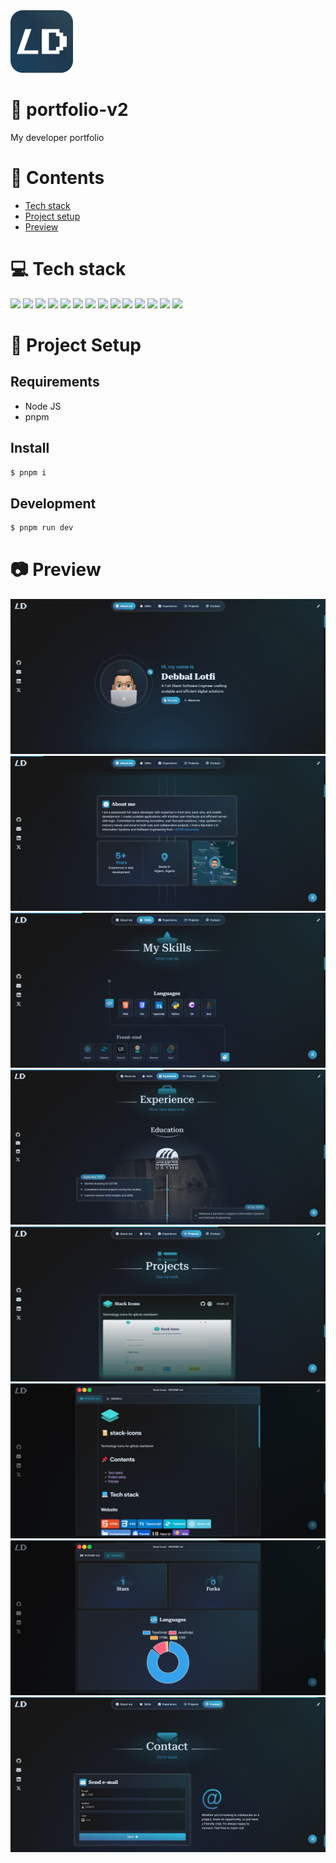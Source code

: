 <img height="100px" width="100px" src="https://raw.githubusercontent.com/devlotfi/portfolio-v2/main/github-assets/logo.svg">

# 📜 portfolio-v2
My developer portfolio

# 📌 Contents
- [Tech stack](#-tech-stack)
- [Project setup](#-project-setup)
- [Preview](#-preview)

# 💻 Tech stack

<p float="left">
  <img height="50px" src="https://devlotfi.github.io/stack-icons/icons/html.svg">
  <img height="50px" src="https://devlotfi.github.io/stack-icons/icons/css.svg">
  <img height="50px" src="https://devlotfi.github.io/stack-icons/icons/ts.svg">
  <img height="50px" src="https://devlotfi.github.io/stack-icons/icons/vite.svg">
  <img height="50px" src="https://devlotfi.github.io/stack-icons/icons/react.svg">
  <img height="50px" src="https://devlotfi.github.io/stack-icons/icons/tailwind.svg">
  <img height="50px" src="https://devlotfi.github.io/stack-icons/icons/heroui.svg">
  <img height="50px" src="https://devlotfi.github.io/stack-icons/icons/motion.svg">
  <img height="50px" src="https://devlotfi.github.io/stack-icons/icons/fontawesome.svg">
  <img height="50px" src="https://devlotfi.github.io/stack-icons/icons/formik.svg">
  <img height="50px" src="https://devlotfi.github.io/stack-icons/icons/tanstack-query.svg">
  <img height="50px" src="https://devlotfi.github.io/stack-icons/icons/supabase.svg">
  <img height="50px" src="https://devlotfi.github.io/stack-icons/icons/github-api.svg">
  <img height="50px" src="https://devlotfi.github.io/stack-icons/icons/chartjs.svg">
</p>

# 📂 Project Setup

## Requirements
- Node JS
- pnpm

## Install

```bash
$ pnpm i
```

## Development

```bash
$ pnpm run dev
```

# 📷 Preview

<img src="https://raw.githubusercontent.com/devlotfi/portfolio-v2/main/github-assets/preview-1.png">
<img src="https://raw.githubusercontent.com/devlotfi/portfolio-v2/main/github-assets/preview-2.png">
<img src="https://raw.githubusercontent.com/devlotfi/portfolio-v2/main/github-assets/preview-3.png">
<img src="https://raw.githubusercontent.com/devlotfi/portfolio-v2/main/github-assets/preview-4.png">
<img src="https://raw.githubusercontent.com/devlotfi/portfolio-v2/main/github-assets/preview-5.png">
<img src="https://raw.githubusercontent.com/devlotfi/portfolio-v2/main/github-assets/preview-6.png">
<img src="https://raw.githubusercontent.com/devlotfi/portfolio-v2/main/github-assets/preview-7.png">
<img src="https://raw.githubusercontent.com/devlotfi/portfolio-v2/main/github-assets/preview-8.png">
